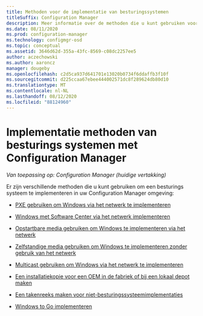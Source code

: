 ```yaml
---
title: Methoden voor de implementatie van besturingssystemen
titleSuffix: Configuration Manager
description: Meer informatie over de methoden die u kunt gebruiken voor het implementeren van besturings systemen in uw Configuration Manager omgeving.
ms.date: 08/11/2020
ms.prod: configuration-manager
ms.technology: configmgr-osd
ms.topic: conceptual
ms.assetid: 3646d62d-355a-43fc-8569-c08dc2257ee5
author: aczechowski
ms.author: aaroncz
manager: dougeby
ms.openlocfilehash: c2d5ca937d641701e13020b0734f6ddaffb3f10f
ms.sourcegitcommit: d225ccaa67ebee444002571dc8f289624db80d10
ms.translationtype: MT
ms.contentlocale: nl-NL
ms.lasthandoff: 08/12/2020
ms.locfileid: "88124960"
---
```

# <a name="os-deployment-methods-with-configuration-manager"></a>Implementatie methoden van besturings systemen met Configuration Manager

*Van toepassing op: Configuration Manager (huidige vertakking)*

Er zijn verschillende methoden die u kunt gebruiken om een besturings systeem te implementeren in uw Configuration Manager omgeving:

- [PXE gebruiken om Windows via het netwerk te implementeren](use-pxe-to-deploy-windows-over-the-network.md)  

- [Windows met Software Center via het netwerk implementeren](use-software-center-to-deploy-windows-over-the-network.md)  

- [Opstartbare media gebruiken om Windows te implementeren via het netwerk](use-bootable-media-to-deploy-windows-over-the-network.md)  

- [Zelfstandige media gebruiken om Windows te implementeren zonder gebruik van het netwerk](use-stand-alone-media-to-deploy-windows-without-using-the-network.md)  

- [Multicast gebruiken om Windows via het netwerk te implementeren](use-multicast-to-deploy-windows-over-the-network.md)  

- [Een installatiekopie voor een OEM in de fabriek of bij een lokaal depot maken](create-an-image-for-an-oem-in-factory-or-a-local-depot.md)  

- [Een takenreeks maken voor niet-besturingssysteemimplementaties](create-a-task-sequence-for-non-operating-system-deployments.md)

- [Windows to Go implementeren](deploy-windows-to-go.md)  
